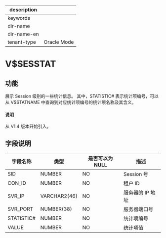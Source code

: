 |description||
|---|---|
|keywords||
|dir-name||
|dir-name-en||
|tenant-type|Oracle Mode|

# V$SESSTAT

## 功能

展示 Session 级别的一些统计信息。
其中，STATISTIC# 表示统计项编号，可以从 V$STATNAME 中查询到对应统计项编号的统计项名称及其含义。

<main id="notice" type='explain'>
  <h4>说明</h4>
  <p>从 V1.4 版本开始引入。</p>
</main>

## 字段说明

| **字段名称** | **类型** | **是否可以为 NULL** | **描述** |
| --- | --- | --- | --- |
| SID | NUMBER | NO | Session 号 |
| CON_ID | NUMBER | NO | 租户 ID |
| SVR_IP | VARCHAR2(46) | NO | 服务器的 IP 地址 |
| SVR_PORT | NUMBER(38) | NO | 服务器端口号 |
| STATISTIC# | NUMBER | NO | 统计项编号 |
| VALUE | NUMBER | NO | 统计项值 |
